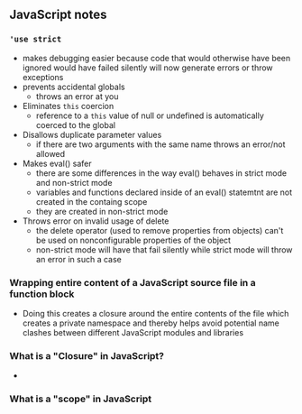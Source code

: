 ## JavaScript notes 

### `'use strict` 
- makes debugging easier because code that would otherwise have been ignored would have failed silently will now generate errors or throw exceptions
- prevents accidental globals
    - throws an error at you 
- Eliminates `this` coercion
    - reference to a `this` value of null or undefined is automatically coerced to the global
- Disallows duplicate parameter values
    - if there are two arguments with the same name throws an error/not allowed
- Makes eval() safer
    - there are some differences in the way eval() behaves in strict mode and non-strict mode 
    - variables and functions declared inside of an eval() statemtnt are not created in the containg scope
    - they are created in non-strict mode 
- Throws error on invalid usage of delete 
    - the delete operator (used to remove properties from objects) can't be used on nonconfigurable properties of the object
    - non-strict mode will have that fail silently while strict mode will throw an error in such a case

### Wrapping entire content of a JavaScript source file in a function block
- Doing this creates a closure around the entire contents of the file which creates a private namespace and thereby helps avoid potential name clashes between different JavaScript modules and libraries

### What is a "Closure" in JavaScript? 
- 

### What is a "scope" in JavaScript